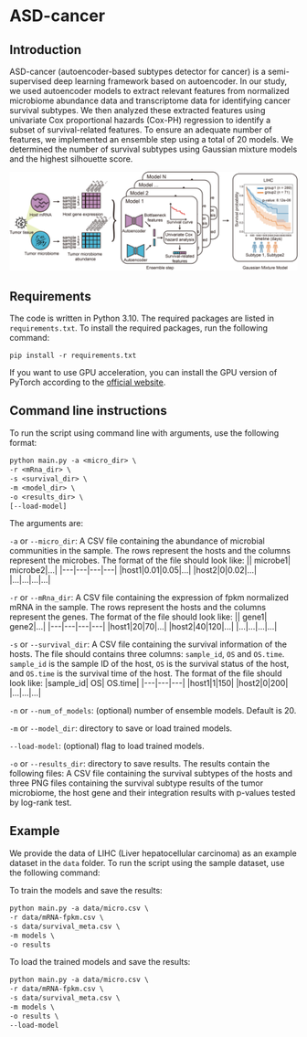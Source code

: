 # ASD-cancer
## Introduction
ASD-cancer (autoencoder-based subtypes detector for cancer) is a semi-supervised deep learning framework based on autoencoder. In our study, we used autoencoder models to extract relevant features from normalized microbiome abundance data and transcriptome data for identifying cancer survival subtypes. We then analyzed these extracted features using univariate Cox proportional hazards (Cox-PH) regression to identify a subset of survival-related features. To ensure an adequate number of features, we implemented an ensemble step using a total of 20 models. We determined the number of survival subtypes using Gaussian mixture models and the highest silhouette score.

![](ASD-cancer.png)

## Requirements
The code is written in Python 3.10. The required packages are listed in `requirements.txt`. To install the required packages, run the following command:
```
pip install -r requirements.txt
```
If you want to use GPU acceleration, you can install the GPU version of PyTorch according to the [official website](https://pytorch.org/get-started/locally/).

## Command line instructions
To run the script using command line with arguments, use the following format:

```
python main.py -a <micro_dir> \
-r <mRna_dir> \
-s <survival_dir> \
-m <model_dir> \
-o <results_dir> \
[--load-model]
```

The arguments are:

`-a` or `--micro_dir`: A CSV file containing the abundance of microbial communities in the sample. The rows represent the hosts and the columns represent the microbes. The format of the file should look like:
|| microbe1| microbe2|...|
|---|---|---|---|
|host1|0.01|0.05|...|
|host2|0|0.02|...|
|...|...|...|...|

`-r` or `--mRna_dir`: A CSV file containing the expression of fpkm normalized mRNA in the sample. The rows represent the hosts and the columns represent the genes. The format of the file should look like:
|| gene1| gene2|...|
|---|---|---|---|
|host1|20|70|...|
|host2|40|120|...|
|...|...|...|...|

`-s` or `--survival_dir`: A CSV file containing the survival information of the hosts. The file should contains three columns: `sample_id`, `OS` and `OS.time`. `sample_id` is the sample ID of the host, `OS` is the survival status of the host, and `OS.time` is the survival time of the host. The format of the file should look like:
|sample_id| OS| OS.time|
|---|---|---|
|host1|1|150|
|host2|0|200|
|...|...|...|

`-n` or `--num_of_models`: (optional) number of ensemble models. Default is 20.

`-m` or `--model_dir`: directory to save or load trained models.

`--load-model`: (optional) flag to load trained models.

`-o` or `--results_dir`: directory to save results. The results contain the following files: A CSV file containing the survival subtypes of the hosts and three PNG files containing the survival subtype results of the tumor microbiome, the host gene and their integration results with p-values tested by log-rank test.

## Example
We provide the data of LIHC (Liver hepatocellular carcinoma) as an example dataset in the `data` folder. To run the script using the sample dataset, use the following command:

To train the models and save the results:

```
python main.py -a data/micro.csv \
-r data/mRNA-fpkm.csv \
-s data/survival_meta.csv \
-m models \
-o results
``` 

To load the trained models and save the results:

```
python main.py -a data/micro.csv \
-r data/mRNA-fpkm.csv \
-s data/survival_meta.csv \
-m models \
-o results \
--load-model
```
